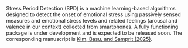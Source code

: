 Stress Period Detection (SPD) is a machine learning-based algorithms designed to detect the onset of emotional stress using passively sensed measures and emotional stress levels and related feelings (arousal and valence in our context) collected from smartphones.  A fully functioning package is under development and is expected to be released soon. The corresponding manuscript is [Kim, Basu, and Samprit (2025)](https://arxiv.org/abs/2502.10558).
